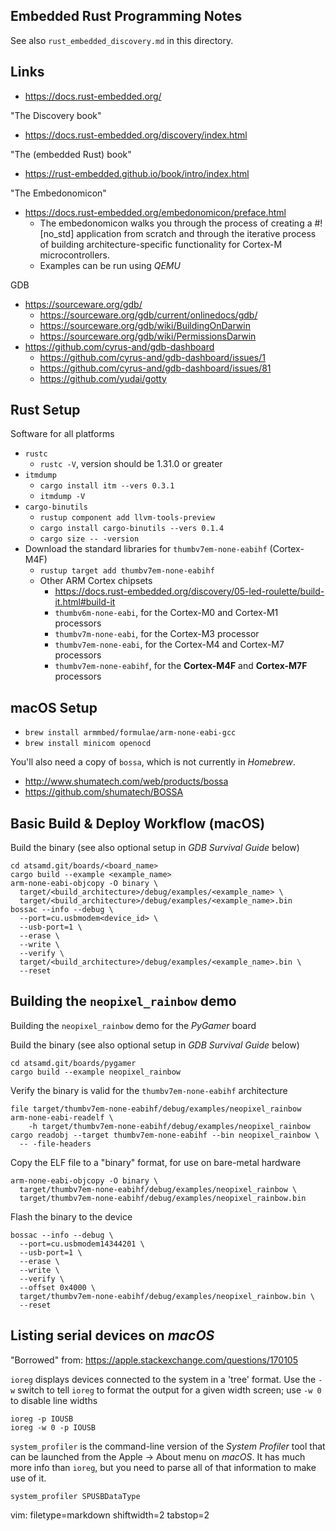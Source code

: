 ## Embedded Rust Programming Notes ##

See also `rust_embedded_discovery.md` in this directory.

## Links ##
- https://docs.rust-embedded.org/

"The Discovery book"
- https://docs.rust-embedded.org/discovery/index.html

"The (embedded Rust) book"
- https://rust-embedded.github.io/book/intro/index.html

"The Embedonomicon"
- https://docs.rust-embedded.org/embedonomicon/preface.html
  - The embedonomicon walks you through the process of creating a #![no_std]
    application from scratch and through the iterative process of building
    architecture-specific functionality for Cortex-M microcontrollers.
  - Examples can be run using _QEMU_

GDB
- https://sourceware.org/gdb/
  - https://sourceware.org/gdb/current/onlinedocs/gdb/
  - https://sourceware.org/gdb/wiki/BuildingOnDarwin
  - https://sourceware.org/gdb/wiki/PermissionsDarwin
- https://github.com/cyrus-and/gdb-dashboard
  - https://github.com/cyrus-and/gdb-dashboard/issues/1
  - https://github.com/cyrus-and/gdb-dashboard/issues/81
  - https://github.com/yudai/gotty

## Rust Setup ##
Software for all platforms
- `rustc`
  - `rustc -V`, version should be 1.31.0 or greater
- `itmdump` 
  - `cargo install itm --vers 0.3.1`
  - `itmdump -V`
- `cargo-binutils`
  - `rustup component add llvm-tools-preview`
  - `cargo install cargo-binutils --vers 0.1.4`
  - `cargo size -- -version`
- Download the standard libraries for `thumbv7em-none-eabihf` (Cortex-M4F)
  - `rustup target add thumbv7em-none-eabihf`
  - Other ARM Cortex chipsets
    - https://docs.rust-embedded.org/discovery/05-led-roulette/build-it.html#build-it
    - `thumbv6m-none-eabi`, for the Cortex-M0 and Cortex-M1 processors
    - `thumbv7m-none-eabi`, for the Cortex-M3 processor
    - `thumbv7em-none-eabi`, for the Cortex-M4 and Cortex-M7 processors
    - `thumbv7em-none-eabihf`, for the **Cortex-M4F** and **Cortex-M7F**
      processors

## macOS Setup ##
- `brew install armmbed/formulae/arm-none-eabi-gcc`
- `brew install minicom openocd`

You'll also need a copy of `bossa`, which is not currently in _Homebrew_.
- http://www.shumatech.com/web/products/bossa
- https://github.com/shumatech/BOSSA

## Basic Build & Deploy Workflow (macOS) ##
Build the binary (see also optional setup in _GDB Survival Guide_ below)

    cd atsamd.git/boards/<board_name>
    cargo build --example <example_name>
    arm-none-eabi-objcopy -O binary \
      target/<build_architecture>/debug/examples/<example_name> \
      target/<build_architecture>/debug/examples/<example_name>.bin
    bossac --info --debug \
      --port=cu.usbmodem<device_id> \
      --usb-port=1 \
      --erase \
      --write \
      --verify \
      target/<build_architecture>/debug/examples/<example_name>.bin \
      --reset

## Building the `neopixel_rainbow` demo ##
Building the `neopixel_rainbow` demo for the _PyGamer_ board

Build the binary (see also optional setup in _GDB Survival Guide_ below)

    cd atsamd.git/boards/pygamer
    cargo build --example neopixel_rainbow

Verify the binary is valid for the `thumbv7em-none-eabihf` architecture

    file target/thumbv7em-none-eabihf/debug/examples/neopixel_rainbow
    arm-none-eabi-readelf \
        -h target/thumbv7em-none-eabihf/debug/examples/neopixel_rainbow
    cargo readobj --target thumbv7em-none-eabihf --bin neopixel_rainbow \
      -- -file-headers

Copy the ELF file to a "binary" format, for use on bare-metal hardware

    arm-none-eabi-objcopy -O binary \
      target/thumbv7em-none-eabihf/debug/examples/neopixel_rainbow \
      target/thumbv7em-none-eabihf/debug/examples/neopixel_rainbow.bin


Flash the binary to the device

    bossac --info --debug \
      --port=cu.usbmodem14344201 \
      --usb-port=1 \
      --erase \
      --write \
      --verify \
      --offset 0x4000 \
      target/thumbv7em-none-eabihf/debug/examples/neopixel_rainbow.bin \
      --reset

## Listing serial devices on _macOS_ ##
"Borrowed" from: https://apple.stackexchange.com/questions/170105

`ioreg` displays devices connected to the system in a 'tree' format.  Use the
`-w` switch to tell `ioreg` to format the output for a given width ѕcreen; use
`-w 0` to disable line widths

    ioreg -p IOUSB
    ioreg -w 0 -p IOUSB

`system_profiler` is the command-line version of the _System Profiler_ tool
that can be launched from the Apple -> About menu on _macOS_.  It has much
more info than `ioreg`, but you need to parse all of that information to make
use of it.

    system_profiler SPUSBDataType
vim: filetype=markdown shiftwidth=2 tabstop=2
